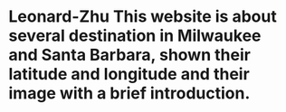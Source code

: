 # Leonard-Zhu This website is about several destination in Milwaukee and Santa Barbara, shown their latitude and longitude and their image with a brief introduction.
